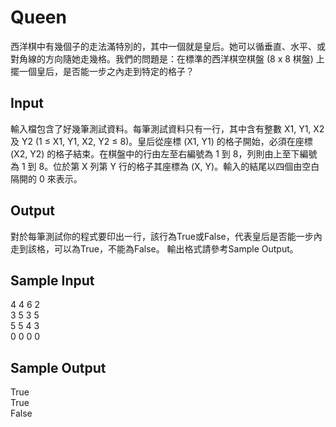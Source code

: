 # Queen
西洋棋中有幾個子的走法滿特別的，其中一個就是皇后。她可以循垂直、水平、或對角線的方向隨她走幾格。我們的問題是：在標準的西洋棋空棋盤 (8 x 8 棋盤) 上擺一個皇后，是否能一步之內走到特定的格子？
## Input
輸入檔包含了好幾筆測試資料。每筆測試資料只有一行，其中含有整數 X1, Y1, X2 及 Y2 (1 ≤ X1, Y1, X2, Y2 ≤ 8)。皇后從座標 (X1, Y1) 的格子開始，必須在座標 (X2, Y2) 的格子結束。在棋盤中的行由左至右編號為 1 到 8，列則由上至下編號為 1 到 8。位於第 X 列第 Y 行的格子其座標為 (X, Y)。輸入的結尾以四個由空白隔開的 0 來表示。
## Output
對於每筆測試你的程式要印出一行，該行為True或False，代表皇后是否能一步內走到該格，可以為True，不能為False。
輸出格式請參考Sample Output。
## Sample Input	
4 4 6 2  
3 5 3 5  
5 5 4 3  
0 0 0 0	
## Sample Output
True  
True  
False

